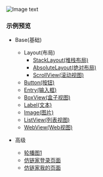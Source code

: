 ![Image text](https://github.com/hexu6788/XamarinForms-Samples/blob/master/doc/image/XamarinForms-Samples.png)

### 示例预览
* Base(基础)
   * Layout(布局)
        * [StackLayout(堆栈布局)](https://github.com/hexu6788/XamarinForms-Samples/wiki/StackLayout-Android "StackLayout(堆栈布局)")
        * [AbsoluteLayout(绝对布局)](https://github.com/hexu6788/XamarinForms-Samples/wiki/AbsoluteLayout-Android "AbsoluteLayout(绝对布局")
        * [ScrollView(滚动视图)](https://github.com/hexu6788/XamarinForms-Samples/wiki/ScrollView-Android "ScrollView(滚动视图)")
   * [Button(按钮)](https://github.com/hexu6788/XamarinForms-Samples/wiki/Button-Android "Button(按钮)")
   * [Entry(输入框)](https://github.com/hexu6788/XamarinForms-Samples/wiki/Entry-%E7%A4%BA%E4%BE%8B "Entry(输入框)")
   * [BoxView(盒子视图)](https://github.com/hexu6788/XamarinForms-Samples/wiki/BoxView-Android "BoxView(盒子视图)")
   * [Label(文本)](https://github.com/hexu6788/XamarinForms-Samples/wiki/Label-Android "Label(文本)")
   * [Image(图片)](https://github.com/hexu6788/XamarinForms-Samples/wiki/Image-Android "Image(图片)")
   * [ListView(列表视图)](https://github.com/hexu6788/XamarinForms-Samples/wiki/ListView-%E7%A4%BA%E4%BE%8B "ListView(列表视图)")
   * [WebView(Web视图)](https://github.com/hexu6788/XamarinForms-Samples/wiki/WebView-%E7%A4%BA%E4%BE%8B "WebView(Web视图)")
   
* 高级
   * [轮播图1](https://github.com/hexu6788/XamarinForms-Samples/wiki/%E8%BD%AE%E6%92%AD%E5%9B%BE1-Android "轮播图1")
   * [仿链家登录页面](https://github.com/hexu6788/XamarinForms-Samples/wiki/%E4%BB%BF%E9%93%BE%E5%AE%B6%E7%99%BB%E5%BD%95%E9%A1%B5%E9%9D%A2%E5%B8%83%E5%B1%80%E7%A4%BA%E4%BE%8B "仿链家登录页面")
   * [仿链家我的页面](https://github.com/hexu6788/XamarinForms-Samples/wiki/%E4%BB%BF%E9%93%BE%E5%AE%B6%E6%88%91%E7%9A%84%E9%A1%B5%E9%9D%A2%E5%B8%83%E5%B1%80%E7%A4%BA%E4%BE%8B "仿链家我的页面")
   
